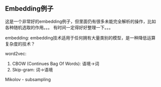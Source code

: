 ## Embedding例子

这是一个非常好的embedding例子，但里面仍有很多未能完全解析的操作，比如各种随机选取的作用。。。
有时间一定得好好整理一下。。。

embedding: embedding技术适用于任何拥有大量类别的模型，是一种降低运算复杂度的技术？

word2vec:
1. CBOW (Continues Bag Of Words): 语境->词
2. Skip-gram: 词->语境

Mikolov - subsampling   




